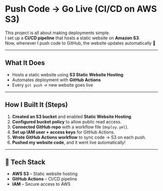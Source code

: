 #  Push Code → Go Live (CI/CD on AWS S3)

This project is all about making deployments simple.  
I set up a **CI/CD pipeline** that hosts a static website on **Amazon S3**.  
Now, whenever I push code to GitHub, the website updates automatically 🎉  

---

##  What It Does
- Hosts a static website using **S3 Static Website Hosting**   
- Automates deployment with **GitHub Actions**   
- Every `git push` → new website goes live 

---

##  How I Built It (Steps)
1. **Created an S3 bucket** and enabled **Static Website Hosting**.  
2. **Configured bucket policy** to allow public read access.  
3. **Connected GitHub repo** with a workflow file (`deploy.yml`).  
4. **Set up IAM user + access keys** for GitHub Actions.  
5. **Wrote GitHub Actions workflow** to sync code → S3 on each push.  
6. **Pushed my website code**, and it went live automatically!  

---

## 🔧 Tech Stack
- **AWS S3** – Static website hosting  
- **GitHub Actions** – CI/CD pipeline  
- **IAM** – Secure access to AWS  
